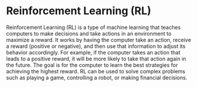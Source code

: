 # Reinforcement Learning (RL)

Reinforcement Learning (RL) is a type of machine learning that teaches computers to make decisions and take actions in an environment to maximize a reward. It works by having the computer take an action, receive a reward (positive or negative), and then use that information to adjust its behavior accordingly. For example, if the computer takes an action that leads to a positive reward, it will be more likely to take that action again in the future. The goal is for the computer to learn the best strategies for achieving the highest reward. RL can be used to solve complex problems such as playing a game, controlling a robot, or making financial decisions.
